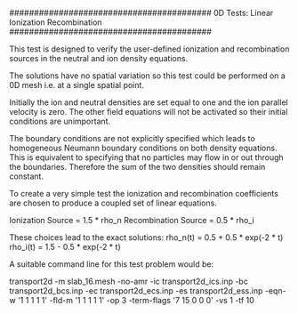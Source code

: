 #########################################
0D Tests: Linear Ionization Recombination
#########################################

This test is designed to verify the user-defined ionization and
recombination sources in the neutral and ion density equations.

The solutions have no spatial variation so this test could be
performed on a 0D mesh i.e. at a single spatial point.

Initially the ion and neutral densities are set equal to one and the
ion parallel velocity is zero. The other field equations will not be
activated so their initial conditions are unimportant.

The boundary conditions are not explicitly specified which leads to
homogeneous Neumann boundary conditions on both density
equations. This is equivalent to specifying that no particles may flow
in or out through the boundaries. Therefore the sum of the two
densities should remain constant.

To create a very simple test the ionization and recombination
coefficients are chosen to produce a coupled set of linear equations.

Ionization Source = 1.5 * rho_n
Recombination Source = 0.5 * rho_i

These choices lead to the exact solutions:
rho_n(t) = 0.5 + 0.5 * exp(-2 * t)
rho_i(t) = 1.5 - 0.5 * exp(-2 * t)

A suitable command line for this test problem would be:

transport2d -m slab_16.mesh -no-amr -ic transport2d_ics.inp -bc transport2d_bcs.inp -ec transport2d_ecs.inp -es transport2d_ess.inp -eqn-w '1 1 1 1 1' -fld-m '1 1 1 1 1' -op 3 -term-flags '7 15 0 0 0' -vs 1 -tf 10 
